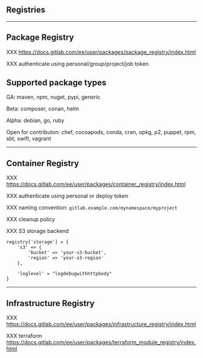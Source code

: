 <!-- .slide: class="vertical-center" -->

<i class="fa-duotone fa-box-archive fa-8x fa-duotone-colors-inverted" style="float: right; color: grey;"></i>

## Registries

---

## Package Registry

XXX https://docs.gitlab.com/ee/user/packages/package_registry/index.html

XXX authenticate using personal/group/project/job token

## Supported package types

<i class="fa-duotone fa-circle-check fa-duotone-colors"></i> GA: maven, npm, nuget, pypi, generic

<i class="fa-duotone fa-circle-exclamation fa-duotone-colors"></i> Beta: composer, conan, helm

<i class="fa-duotone fa-flag fa-duotone-colors-inverted"></i> Alpha: debian, go, ruby

<i class="fa-duotone fa-hand-holding-medical fa-duotone-colors"></i> Open for contributon: chef, cocoapods, conda, cran, opkg, p2, puppet, rpm, sbt, swift, vagrant

---

## Container Registry

XXX https://docs.gitlab.com/ee/user/packages/container_registry/index.html

XXX authenticate using personal or deploy token

XXX naming convention: `gitlab.example.com/mynamespace/myproject`

XXX cleanup policy

XXX S3 storage backend

```
registry['storage'] = {
    's3' => {
        'bucket' => 'your-s3-bucket',
        'region' => 'your-s3-region'
    },

    'loglevel' = "logdebugwithhttpbody"
}
```

---

## Infrastructure Registry

XXX https://docs.gitlab.com/ee/user/packages/infrastructure_registry/index.html

XXX terraform https://docs.gitlab.com/ee/user/packages/terraform_module_registry/index.html
